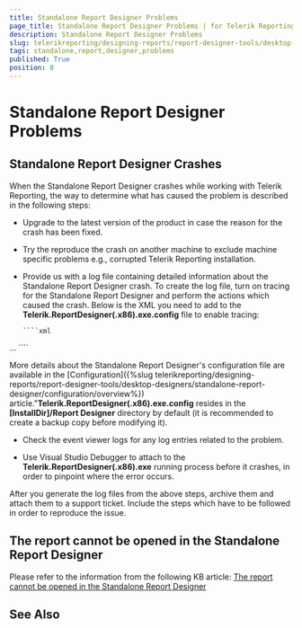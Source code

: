 ```yaml
---
title: Standalone Report Designer Problems
page_title: Standalone Report Designer Problems | for Telerik Reporting Documentation
description: Standalone Report Designer Problems
slug: telerikreporting/designing-reports/report-designer-tools/desktop-designers/standalone-report-designer/standalone-report-designer-problems
tags: standalone,report,designer,problems
published: True
position: 8
---
```


# Standalone Report Designer Problems



## Standalone Report Designer Crashes

When the Standalone Report Designer crashes while working with Telerik Reporting,           the way to determine what has caused the problem is described in the following steps:         

* Upgrade to the latest version of the product in case the reason for the crash has been fixed.

* Try the reproduce the crash on another machine to exclude machine specific problems e.g., corrupted Telerik Reporting installation.

* Provide us with a log file containing detailed information about the Standalone Report Designer crash.               To create the log file, turn on tracing for the Standalone Report Designer and perform the actions which caused the crash.               Below is the XML you need to add to the __Telerik.ReportDesigner(.x86).exe.config__  file to enable tracing:             

	
      ````xml
<?xml version ="1.0"?>
<configuration>
    ...
    <system.diagnostics>
        <trace autoflush="true" indentsize="4">
          <listeners>
            <add name="myListener" type="System.Diagnostics.TextWriterTraceListener" initializeData="c:\temp\StandaloneDesigner.LOG" />              
            <remove name="Default" />
          </listeners>
        </trace>
    </system.diagnostics>
</configuration>
````

More details about the Standalone Report Designer's configuration file are available in the [Configuration]({%slug telerikreporting/designing-reports/report-designer-tools/desktop-designers/standalone-report-designer/configuration/overview%}) article."__Telerik.ReportDesigner(.x86).exe.config__  resides in the __[InstallDir]/Report Designer__  directory by default               (it is recommended to create a backup copy before modifying it).             

* Check the event viewer logs for any log entries related to the problem.

* Use Visual Studio Debugger to attach to the __Telerik.ReportDesigner(.x86).exe__  running process before it crashes,               in order to pinpoint where the error occurs.             

After you generate the log files from the above steps, archive them and attach them to a support ticket.           Include the steps which have to be followed in order to reproduce the issue.         

## The report cannot be opened in the Standalone Report Designer

Please refer to the information from the following KB article:  [The report cannot be opened in the Standalone Report Designer](./knowledge-base/report-cannot-be-opened-in-standalone-report-designer) 

## See Also


